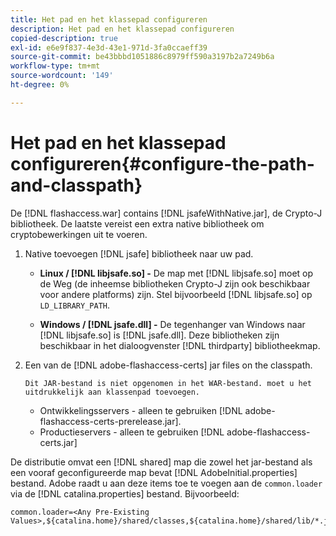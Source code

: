 ```yaml
---
title: Het pad en het klassepad configureren
description: Het pad en het klassepad configureren
copied-description: true
exl-id: e6e9f837-4e3d-43e1-971d-3fa0ccaeff39
source-git-commit: be43bbbd1051886c8979ff590a3197b2a7249b6a
workflow-type: tm+mt
source-wordcount: '149'
ht-degree: 0%

---
```


# Het pad en het klassepad configureren{#configure-the-path-and-classpath}

De [!DNL flashaccess.war] contains [!DNL jsafeWithNative.jar], de Crypto-J bibliotheek. De laatste vereist een extra native bibliotheek om cryptobewerkingen uit te voeren.

1. Native toevoegen [!DNL jsafe] bibliotheek naar uw pad.

   * **Linux / [!DNL libjsafe.so] -** De map met [!DNL libjsafe.so] moet op de Weg (de inheemse bibliotheken Crypto-J zijn ook beschikbaar voor andere platforms) zijn. Stel bijvoorbeeld [!DNL libjsafe.so] op `LD_LIBRARY_PATH`.

   * **Windows / [!DNL jsafe.dll] -** De tegenhanger van Windows naar [!DNL libjsafe.so] is [!DNL jsafe.dll].
   Deze bibliotheken zijn beschikbaar in het dialoogvenster [!DNL thirdparty] bibliotheekmap.
1. Een van de [!DNL adobe-flashaccess-certs] jar files on the classpath.

       Dit JAR-bestand is niet opgenomen in het WAR-bestand. moet u het uitdrukkelijk aan klassenpad toevoegen.
   
   * Ontwikkelingsservers - alleen te gebruiken [!DNL adobe-flashaccess-certs-prerelease.jar].
   * Productieservers - alleen te gebruiken [!DNL adobe-flashaccess- certs.jar]

De distributie omvat een [!DNL shared] map die zowel het jar-bestand als een vooraf geconfigureerde map bevat [!DNL AdobeInitial.properties] bestand. Adobe raadt u aan deze items toe te voegen aan de `common.loader` via de [!DNL catalina.properties] bestand. Bijvoorbeeld:

```
common.loader=<Any Pre-Existing Values>,${catalina.home}/shared/classes,${catalina.home}/shared/lib/*.jar
```
